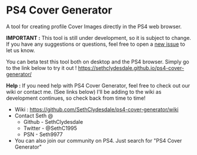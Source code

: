 # PS4 Cover Generator
A tool for creating profile Cover Images directly in the PS4 web browser.

**IMPORTANT :** This tool is still under development, so it is subject to change. If you have any suggestions or questions, feel free to open a [new issue](https://github.com/SethClydesdale/ps4-cover-generator/issues) to let us know. 

You can beta test this tool both on desktop and the PS4 browser. Simply go to the link below to try it out !
https://sethclydesdale.github.io/ps4-cover-generator/

**Help :** If you need help with PS4 Cover Generator, feel free to check out our wiki or contact me. (See links below) I'll be adding to the wiki as development continues, so check back from time to time!
- Wiki : https://github.com/SethClydesdale/ps4-cover-generator/wiki
- Contact Seth @
  - Github - SethClydesdale
  - Twitter - @SethC1995
  - PSN - Seth9977
- You can also join our community on PS4. Just search for "PS4 Cover Generator"
